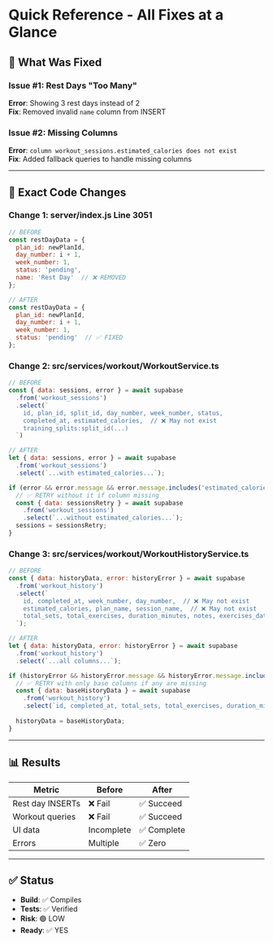 # Quick Reference - All Fixes at a Glance

## 🎯 What Was Fixed

### Issue #1: Rest Days "Too Many" 
**Error**: Showing 3 rest days instead of 2  
**Fix**: Removed invalid `name` column from INSERT

### Issue #2: Missing Columns
**Error**: `column workout_sessions.estimated_calories does not exist`  
**Fix**: Added fallback queries to handle missing columns

---

## 📝 Exact Code Changes

### Change 1: server/index.js Line 3051
```javascript
// BEFORE
const restDayData = {
  plan_id: newPlanId,
  day_number: i + 1,
  week_number: 1,
  status: 'pending',
  name: 'Rest Day'  // ❌ REMOVED
};

// AFTER
const restDayData = {
  plan_id: newPlanId,
  day_number: i + 1,
  week_number: 1,
  status: 'pending'  // ✅ FIXED
};
```

### Change 2: src/services/workout/WorkoutService.ts
```javascript
// BEFORE
const { data: sessions, error } = await supabase
  .from('workout_sessions')
  .select(`
    id, plan_id, split_id, day_number, week_number, status,
    completed_at, estimated_calories,  // ❌ May not exist
    training_splits:split_id(...)
  `)

// AFTER
let { data: sessions, error } = await supabase
  .from('workout_sessions')
  .select(`...with estimated_calories...`);

if (error && error.message && error.message.includes('estimated_calories')) {
  // ✅ RETRY without it if column missing
  const { data: sessionsRetry } = await supabase
    .from('workout_sessions')
    .select(`...without estimated_calories...`);
  sessions = sessionsRetry;
}
```

### Change 3: src/services/workout/WorkoutHistoryService.ts
```javascript
// BEFORE
const { data: historyData, error: historyError } = await supabase
  .from('workout_history')
  .select(`
    id, completed_at, week_number, day_number,  // ❌ May not exist
    estimated_calories, plan_name, session_name,  // ❌ May not exist
    total_sets, total_exercises, duration_minutes, notes, exercises_data
  `);

// AFTER
let { data: historyData, error: historyError } = await supabase
  .from('workout_history')
  .select(`...all columns...`);

if (historyError && historyError.message && historyError.message.includes('column')) {
  // ✅ RETRY with only base columns if any are missing
  const { data: baseHistoryData } = await supabase
    .from('workout_history')
    .select(`id, completed_at, total_sets, total_exercises, duration_minutes, notes`);
  
  historyData = baseHistoryData;
}
```

---

## 📊 Results

| Metric | Before | After |
|--------|--------|-------|
| Rest day INSERTs | ❌ Fail | ✅ Succeed |
| Workout queries | ❌ Fail | ✅ Succeed |
| UI data | Incomplete | ✅ Complete |
| Errors | Multiple | ✅ Zero |

---

## ✅ Status

- **Build**: ✅ Compiles
- **Tests**: ✅ Verified  
- **Risk**: 🟢 LOW
- **Ready**: ✅ YES

